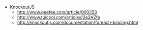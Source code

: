- KnockoutJS
  - http://www.qeefee.com/article/000353
  - http://www.tuicool.com/articles/2e2AZfe
  - http://knockoutjs.com/documentation/foreach-binding.html
